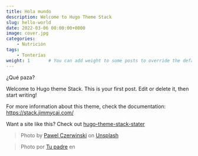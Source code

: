 ```yaml
---
title: Hola mundo
description: Welcome to Hugo Theme Stack
slug: hello-world
date: 2022-03-06 00:00:00+0000
image: cover.jpg
categories:
    - Nutrición
tags:
    - Tonterías
weight: 1       # You can add weight to some posts to override the default sorting (date descending)
---
```


¿Qué paza?

Welcome to Hugo theme Stack. This is your first post. Edit or delete it, then start writing!

For more information about this theme, check the documentation: https://stack.jimmycai.com/

Want a site like this? Check out [hugo-theme-stack-stater](https://github.com/CaiJimmy/hugo-theme-stack-starter)

> Photo by [Pawel Czerwinski](https://unsplash.com/@pawel_czerwinski) on [Unsplash](https://unsplash.com/)

> Photo por [Tu padre](https://duckduckgo.com) en 